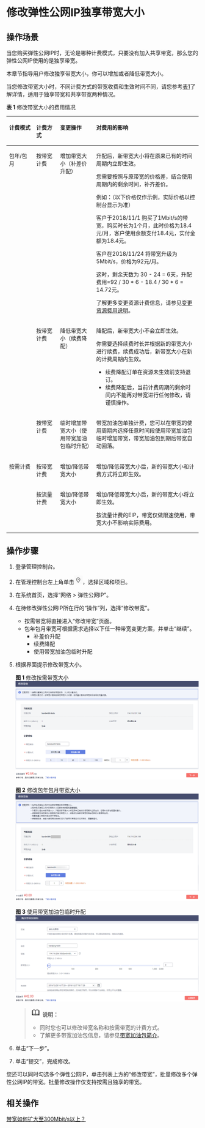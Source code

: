 # 修改弹性公网IP独享带宽大小<a name="eip_0012"></a>

## 操作场景<a name="section242619435115"></a>

当您购买弹性公网IP时，无论是哪种计费模式，只要没有加入共享带宽，那么您的弹性公网IP使用的是独享带宽。

本章节指导用户修改独享带宽大小，你可以增加或者降低带宽大小。

当您修改带宽大小时，不同计费方式的带宽收费和生效时间不同，请您参考[表1](#zh-cn_topic_0000001240837046_zh-cn_topic_0118498819_table117061129519)了解详情，适用于独享带宽和共享带宽两种情况。

**表 1**  修改带宽大小的费用情况

<a name="zh-cn_topic_0000001240837046_zh-cn_topic_0118498819_table117061129519"></a>
<table><thead align="left"><tr id="zh-cn_topic_0000001240837046_eip_0012_zh-cn_topic_0118498819_row2070710212517"><th class="cellrowborder" valign="top" width="14.12141214121412%" id="mcps1.2.5.1.1"><p id="zh-cn_topic_0000001240837046_p192751613174111"><a name="zh-cn_topic_0000001240837046_p192751613174111"></a><a name="zh-cn_topic_0000001240837046_p192751613174111"></a>计费模式</p>
</th>
<th class="cellrowborder" valign="top" width="12.461246124612462%" id="mcps1.2.5.1.2"><p id="zh-cn_topic_0000001240837046_p72751213104111"><a name="zh-cn_topic_0000001240837046_p72751213104111"></a><a name="zh-cn_topic_0000001240837046_p72751213104111"></a>计费方式</p>
</th>
<th class="cellrowborder" valign="top" width="18.771877187718772%" id="mcps1.2.5.1.3"><p id="zh-cn_topic_0000001240837046_eip_0012_zh-cn_topic_0118498819_p13707142550"><a name="zh-cn_topic_0000001240837046_eip_0012_zh-cn_topic_0118498819_p13707142550"></a><a name="zh-cn_topic_0000001240837046_eip_0012_zh-cn_topic_0118498819_p13707142550"></a>变更操作</p>
</th>
<th class="cellrowborder" valign="top" width="54.64546454645465%" id="mcps1.2.5.1.4"><p id="zh-cn_topic_0000001240837046_eip_0012_zh-cn_topic_0118498819_p1170715212514"><a name="zh-cn_topic_0000001240837046_eip_0012_zh-cn_topic_0118498819_p1170715212514"></a><a name="zh-cn_topic_0000001240837046_eip_0012_zh-cn_topic_0118498819_p1170715212514"></a>对费用的影响</p>
</th>
</tr>
</thead>
<tbody><tr id="zh-cn_topic_0000001240837046_row599095714407"><td class="cellrowborder" rowspan="3" valign="top" width="14.12141214121412%" headers="mcps1.2.5.1.1 "><p id="zh-cn_topic_0000001240837046_p42751813174114"><a name="zh-cn_topic_0000001240837046_p42751813174114"></a><a name="zh-cn_topic_0000001240837046_p42751813174114"></a>包年/包月</p>
</td>
<td class="cellrowborder" valign="top" width="12.461246124612462%" headers="mcps1.2.5.1.2 "><p id="zh-cn_topic_0000001240837046_p1227591314412"><a name="zh-cn_topic_0000001240837046_p1227591314412"></a><a name="zh-cn_topic_0000001240837046_p1227591314412"></a>按带宽计费</p>
</td>
<td class="cellrowborder" valign="top" width="18.771877187718772%" headers="mcps1.2.5.1.3 "><p id="zh-cn_topic_0000001240837046_eip_0012_zh-cn_topic_0118498819_p37072027518"><a name="zh-cn_topic_0000001240837046_eip_0012_zh-cn_topic_0118498819_p37072027518"></a><a name="zh-cn_topic_0000001240837046_eip_0012_zh-cn_topic_0118498819_p37072027518"></a>增加带宽大小（补差价升配）</p>
</td>
<td class="cellrowborder" valign="top" width="54.64546454645465%" headers="mcps1.2.5.1.4 "><p id="zh-cn_topic_0000001240837046_p137921136204510"><a name="zh-cn_topic_0000001240837046_p137921136204510"></a><a name="zh-cn_topic_0000001240837046_p137921136204510"></a>升配后，新带宽大小将在原来已有的时间周期内立即生效。</p>
<p id="zh-cn_topic_0000001240837046_eip_0012_zh-cn_topic_0118498819_p767918917713"><a name="zh-cn_topic_0000001240837046_eip_0012_zh-cn_topic_0118498819_p767918917713"></a><a name="zh-cn_topic_0000001240837046_eip_0012_zh-cn_topic_0118498819_p767918917713"></a>您需要按照与原带宽的价格差，结合使用周期内的剩余时间，补齐差价。</p>
<p id="zh-cn_topic_0000001240837046_eip_0012_p86671154121414"><a name="zh-cn_topic_0000001240837046_eip_0012_p86671154121414"></a><a name="zh-cn_topic_0000001240837046_eip_0012_p86671154121414"></a>例如：（以下价格仅作示例，实际价格以控制台显示为准）</p>
<p id="zh-cn_topic_0000001240837046_eip_0012_p12682927111510"><a name="zh-cn_topic_0000001240837046_eip_0012_p12682927111510"></a><a name="zh-cn_topic_0000001240837046_eip_0012_p12682927111510"></a>客户于2018/11/1 购买了1Mbit/s的带宽，购买时长为1个月，此时价格为18.4元/月，客户使用余额支付18.4元，实付金额为18.4元。</p>
<p id="zh-cn_topic_0000001240837046_eip_0012_p4682827141512"><a name="zh-cn_topic_0000001240837046_eip_0012_p4682827141512"></a><a name="zh-cn_topic_0000001240837046_eip_0012_p4682827141512"></a>客户在2018/11/24 将带宽升级为5Mbit/s，价格为92元/月。</p>
<p id="zh-cn_topic_0000001240837046_eip_0012_p2682327141516"><a name="zh-cn_topic_0000001240837046_eip_0012_p2682327141516"></a><a name="zh-cn_topic_0000001240837046_eip_0012_p2682327141516"></a>这时，剩余天数为 30 - 24 = 6天，升配费用=92 / 30 * 6 - 18.4 / 30 * 6 = 14.72元。</p>
<p id="zh-cn_topic_0000001240837046_eip_0012_p9529133320254"><a name="zh-cn_topic_0000001240837046_eip_0012_p9529133320254"></a><a name="zh-cn_topic_0000001240837046_eip_0012_p9529133320254"></a>了解更多变更资源计费信息，请参见<a href="https://support.huaweicloud.com/usermanual-billing/renewals_topic_60000001.html" target="_blank" rel="noopener noreferrer">变更资源费用说明</a>。</p>
</td>
</tr>
<tr id="zh-cn_topic_0000001240837046_row1797215914408"><td class="cellrowborder" valign="top" headers="mcps1.2.5.1.1 "><p id="zh-cn_topic_0000001240837046_p1782175895717"><a name="zh-cn_topic_0000001240837046_p1782175895717"></a><a name="zh-cn_topic_0000001240837046_p1782175895717"></a>按带宽计费</p>
</td>
<td class="cellrowborder" valign="top" headers="mcps1.2.5.1.2 "><p id="zh-cn_topic_0000001240837046_eip_0012_zh-cn_topic_0118498819_p661712881111"><a name="zh-cn_topic_0000001240837046_eip_0012_zh-cn_topic_0118498819_p661712881111"></a><a name="zh-cn_topic_0000001240837046_eip_0012_zh-cn_topic_0118498819_p661712881111"></a>降低带宽大小（续费降配）</p>
</td>
<td class="cellrowborder" valign="top" headers="mcps1.2.5.1.3 "><p id="zh-cn_topic_0000001240837046_p3299102165312"><a name="zh-cn_topic_0000001240837046_p3299102165312"></a><a name="zh-cn_topic_0000001240837046_p3299102165312"></a>降配后，新带宽大小不会立即生效。</p>
<div class="p" id="zh-cn_topic_0000001240837046_eip_0012_zh-cn_topic_0118498819_p186171228151117"><a name="zh-cn_topic_0000001240837046_eip_0012_zh-cn_topic_0118498819_p186171228151117"></a><a name="zh-cn_topic_0000001240837046_eip_0012_zh-cn_topic_0118498819_p186171228151117"></a>你需要选择续费时长并根据新的带宽大小进行续费，续费成功后，新带宽大小在新的计费周期内生效。<a name="zh-cn_topic_0000001240837046_eip_0012_zh-cn_topic_0118498819_ul178551434171416"></a><a name="zh-cn_topic_0000001240837046_eip_0012_zh-cn_topic_0118498819_ul178551434171416"></a><ul id="zh-cn_topic_0000001240837046_eip_0012_zh-cn_topic_0118498819_ul178551434171416"><li>续费降配订单在资源未生效前支持退订。</li><li>续费降配后，当前计费周期的剩余时间内不能再对带宽进行任何修改，请谨慎操作。</li></ul>
</div>
</td>
</tr>
<tr id="zh-cn_topic_0000001240837046_row173115585423"><td class="cellrowborder" valign="top" headers="mcps1.2.5.1.1 "><p id="zh-cn_topic_0000001240837046_p4831958195714"><a name="zh-cn_topic_0000001240837046_p4831958195714"></a><a name="zh-cn_topic_0000001240837046_p4831958195714"></a>按带宽计费</p>
</td>
<td class="cellrowborder" valign="top" headers="mcps1.2.5.1.2 "><p id="zh-cn_topic_0000001240837046_p2311145811424"><a name="zh-cn_topic_0000001240837046_p2311145811424"></a><a name="zh-cn_topic_0000001240837046_p2311145811424"></a>临时增加带宽大小（使用带宽加油包临时升配）</p>
</td>
<td class="cellrowborder" valign="top" headers="mcps1.2.5.1.3 "><p id="zh-cn_topic_0000001240837046_p47671371431"><a name="zh-cn_topic_0000001240837046_p47671371431"></a><a name="zh-cn_topic_0000001240837046_p47671371431"></a>带宽加油包单独计费，您可以在带宽的使用周期内选择任意时间段使用带宽加油包临时增加带宽，带宽加油包到期后带宽自动回落。</p>
</td>
</tr>
<tr id="zh-cn_topic_0000001240837046_eip_0012_row129737166211"><td class="cellrowborder" rowspan="2" valign="top" width="14.12141214121412%" headers="mcps1.2.5.1.1 "><p id="zh-cn_topic_0000001240837046_eip_0012_p29731716727"><a name="zh-cn_topic_0000001240837046_eip_0012_p29731716727"></a><a name="zh-cn_topic_0000001240837046_eip_0012_p29731716727"></a>按需计费</p>
</td>
<td class="cellrowborder" valign="top" width="12.461246124612462%" headers="mcps1.2.5.1.2 "><p id="zh-cn_topic_0000001240837046_p155655310417"><a name="zh-cn_topic_0000001240837046_p155655310417"></a><a name="zh-cn_topic_0000001240837046_p155655310417"></a>按带宽计费</p>
</td>
<td class="cellrowborder" valign="top" width="18.771877187718772%" headers="mcps1.2.5.1.3 "><p id="zh-cn_topic_0000001240837046_eip_0012_p103945561024"><a name="zh-cn_topic_0000001240837046_eip_0012_p103945561024"></a><a name="zh-cn_topic_0000001240837046_eip_0012_p103945561024"></a>增加/降低带宽大小</p>
</td>
<td class="cellrowborder" valign="top" width="54.64546454645465%" headers="mcps1.2.5.1.4 "><p id="zh-cn_topic_0000001240837046_eip_0012_p99732163210"><a name="zh-cn_topic_0000001240837046_eip_0012_p99732163210"></a><a name="zh-cn_topic_0000001240837046_eip_0012_p99732163210"></a>增加/降低带宽大小后，新的带宽大小和计费方式将立即生效。</p>
</td>
</tr>
<tr id="zh-cn_topic_0000001240837046_eip_0012_zh-cn_topic_0118498819_row6707727518"><td class="cellrowborder" valign="top" headers="mcps1.2.5.1.1 "><p id="zh-cn_topic_0000001240837046_p1956503134119"><a name="zh-cn_topic_0000001240837046_p1956503134119"></a><a name="zh-cn_topic_0000001240837046_p1956503134119"></a>按流量计费</p>
</td>
<td class="cellrowborder" valign="top" headers="mcps1.2.5.1.2 "><p id="zh-cn_topic_0000001240837046_p58721747174214"><a name="zh-cn_topic_0000001240837046_p58721747174214"></a><a name="zh-cn_topic_0000001240837046_p58721747174214"></a>增加/降低带宽大小</p>
</td>
<td class="cellrowborder" valign="top" headers="mcps1.2.5.1.3 "><p id="zh-cn_topic_0000001240837046_p1965713187107"><a name="zh-cn_topic_0000001240837046_p1965713187107"></a><a name="zh-cn_topic_0000001240837046_p1965713187107"></a>增加/降低带宽大小后，新的带宽大小将立即生效。</p>
<p id="zh-cn_topic_0000001240837046_p82981749691"><a name="zh-cn_topic_0000001240837046_p82981749691"></a><a name="zh-cn_topic_0000001240837046_p82981749691"></a>按流量计费的EIP，带宽仅做限速使用，带宽大小不影响实际费用。</p>
</td>
</tr>
</tbody>
</table>

## 操作步骤<a name="section1671903618"></a>

1.  登录管理控制台。
2.  在管理控制台左上角单击![](figures/icon-region.png)，选择区域和项目。
3.  在系统首页，选择“网络 \> 弹性公网IP”。
4.  在待修改弹性公网IP所在行的“操作”列，选择“修改带宽”。
    -   按需带宽将直接进入“修改带宽”页面。
    -   包年包月带宽可根据需求选择以下任一种带宽变更方案，并单击“继续”。
        -   补差价升配
        -   续费降配
        -   使用带宽加油包临时升配

5.  根据界面提示修改带宽大小。

    **图 1**  修改按需带宽大小<a name="fig7593194953617"></a>  
    ![](figures/修改按需带宽大小.png "修改按需带宽大小")

    **图 2**  修改包年包月带宽大小<a name="fig15937494364"></a>  
    ![](figures/修改包年包月带宽大小.png "修改包年包月带宽大小")

    **图 3**  使用带宽加油包临时升配<a name="fig47148351491"></a>  
    ![](figures/使用带宽加油包临时升配.png "使用带宽加油包临时升配")

    >![](public_sys-resources/icon-note.gif) **说明：** 
    >-   同时您也可以修改带宽名称和按需带宽的计费方式。
    >-   了解更多带宽加油包信息，请参见[带宽加油包简介](带宽加油包简介.md)。

6.  单击“下一步”。
7.  单击“提交”，完成修改。

您还可以同时勾选多个弹性公网IP，单击列表上方的“修改带宽”，批量修改多个弹性公网IP的带宽。批量修改操作仅支持按需且独享的带宽。

## 相关操作<a name="section1977435911912"></a>

[带宽如何扩大至300Mbit/s以上？](https://support.huaweicloud.com/eip_faq/faq_bandwidth_0015.html)

